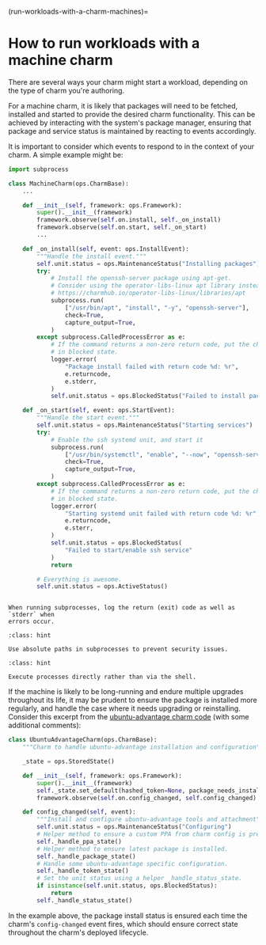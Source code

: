 (run-workloads-with-a-charm-machines)=
# How to run workloads with a machine charm

There are several ways your charm might start a workload, depending on the type of charm you're authoring.

For a machine charm, it is likely that packages will need to be fetched, installed and started to provide the desired charm functionality. This can be achieved by interacting with the system's package manager, ensuring that package and service status is maintained by reacting to events accordingly.

It is important to consider which events to respond to in the context of your charm. A simple example might be:

```python
import subprocess

class MachineCharm(ops.CharmBase):
    ...

    def __init__(self, framework: ops.Framework):
        super().__init__(framework)
        framework.observe(self.on.install, self._on_install)
        framework.observe(self.on.start, self._on_start)
        ...

    def _on_install(self, event: ops.InstallEvent):
        """Handle the install event."""
        self.unit.status = ops.MaintenanceStatus("Installing packages")
        try:
            # Install the openssh-server package using apt-get.
            # Consider using the operator-libs-linux apt library instead:
            # https://charmhub.io/operator-libs-linux/libraries/apt
            subprocess.run(
                ["/usr/bin/apt", "install", "-y", "openssh-server"],
                check=True,
                capture_output=True,
            )
        except subprocess.CalledProcessError as e:
            # If the command returns a non-zero return code, put the charm
            # in blocked state.
            logger.error(
                "Package install failed with return code %d: %r",
                e.returncode,
                e.stderr,
            )
            self.unit.status = ops.BlockedStatus("Failed to install packages")

    def _on_start(self, event: ops.StartEvent):
        """Handle the start event."""
        self.unit.status = ops.MaintenanceStatus("Starting services")
        try:
            # Enable the ssh systemd unit, and start it
            subprocess.run(
                ["/usr/bin/systemctl", "enable", "--now", "openssh-server"],
                check=True,
                capture_output=True,
            )
        except subprocess.CalledProcessError as e:
            # If the command returns a non-zero return code, put the charm
            # in blocked state.
            logger.error(
                "Starting systemd unit failed with return code %d: %r",
                e.returncode,
                e.sterr,
            )
            self.unit.status = ops.BlockedStatus(
                "Failed to start/enable ssh service"
            )
            return

        # Everything is awesome.
        self.unit.status = ops.ActiveStatus()
```

```{tip}

When running subprocesses, log the return (exit) code as well as `stderr` when
errors occur.
```

```{admonition} Best practice
:class: hint

Use absolute paths in subprocesses to prevent security issues.
```

```{admonition} Best practice
:class: hint

Execute processes directly rather than via the shell.
```

If the machine is likely to be long-running and endure multiple upgrades throughout its life, it may be prudent to ensure the package is installed more regularly, and handle the case where it needs upgrading or reinstalling. Consider this excerpt from the [ubuntu-advantage charm code](https://git.launchpad.net/charm-ubuntu-advantage/tree/src/charm.py) (with some additional comments):

```python
class UbuntuAdvantageCharm(ops.CharmBase):
    """Charm to handle ubuntu-advantage installation and configuration"""

    _state = ops.StoredState()

    def __init__(self, framework: ops.Framework):
        super().__init__(framework)
        self._state.set_default(hashed_token=None, package_needs_installing=True, ppa=None)
        framework.observe(self.on.config_changed, self.config_changed)

    def config_changed(self, event):
        """Install and configure ubuntu-advantage tools and attachment"""
        self.unit.status = ops.MaintenanceStatus("Configuring")
        # Helper method to ensure a custom PPA from charm config is present on the system.
        self._handle_ppa_state()
        # Helper method to ensure latest package is installed.
        self._handle_package_state()
        # Handle some ubuntu-advantage specific configuration.
        self._handle_token_state()
        # Set the unit status using a helper _handle_status_state.
        if isinstance(self.unit.status, ops.BlockedStatus):
            return
        self._handle_status_state()
```

In the example above, the package install status is ensured each time the charm's `config-changed` event fires, which should ensure correct state throughout the charm's deployed lifecycle.
